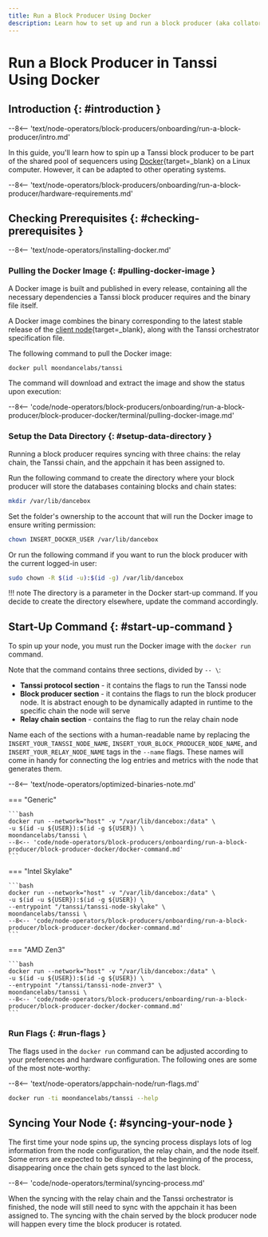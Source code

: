 ```yaml
---
title: Run a Block Producer Using Docker
description: Learn how to set up and run a block producer (aka collator or sequencer) for Tanssi appchains using Docker to participate in the protocol and earn rewards.
---
```


# Run a Block Producer in Tanssi Using Docker

## Introduction {: #introduction }

--8<-- 'text/node-operators/block-producers/onboarding/run-a-block-producer/intro.md'

In this guide, you'll learn how to spin up a Tanssi block producer to be part of the shared pool of sequencers using [Docker](https://www.docker.com/){target=\_blank} on a Linux computer. However, it can be adapted to other operating systems.

--8<-- 'text/node-operators/block-producers/onboarding/run-a-block-producer/hardware-requirements.md'

## Checking Prerequisites {: #checking-prerequisites }

--8<-- 'text/node-operators/installing-docker.md'

### Pulling the Docker Image {: #pulling-docker-image }

A Docker image is built and published in every release, containing all the necessary dependencies a Tanssi block producer requires and the binary file itself.

A Docker image combines the binary corresponding to the latest stable release of the [client node](/learn/framework/architecture/#architecture){target=\_blank}, along with the Tanssi orchestrator specification file.

The following command to pull the Docker image:

```bash
docker pull moondancelabs/tanssi
```

The command will download and extract the image and show the status upon execution:

--8<-- 'code/node-operators/block-producers/onboarding/run-a-block-producer/block-producer-docker/terminal/pulling-docker-image.md'

### Setup the Data Directory {: #setup-data-directory }

Running a block producer requires syncing with three chains: the relay chain, the Tanssi chain, and the appchain it has been assigned to.

Run the following command to create the directory where your block producer will store the databases containing blocks and chain states:

```bash
mkdir /var/lib/dancebox
```

Set the folder's ownership to the account that will run the Docker image to ensure writing permission:

```bash
chown INSERT_DOCKER_USER /var/lib/dancebox
```

Or run the following command if you want to run the block producer with the current logged-in user:

```bash
sudo chown -R $(id -u):$(id -g) /var/lib/dancebox
```

!!! note
    The directory is a parameter in the Docker start-up command. If you decide to create the directory elsewhere, update the command accordingly.

## Start-Up Command {: #start-up-command }

To spin up your node, you must run the Docker image with the `docker run` command. 

Note that the command contains three sections, divided by `-- \`:

- **Tanssi protocol section** - it contains the flags to run the Tanssi node
- **Block producer section** - it contains the flags to run the block producer node. It is abstract enough to be dynamically adapted in runtime to the specific chain the node will serve
- **Relay chain section** - contains the flag to run the relay chain node

Name each of the sections with a human-readable name by replacing the `INSERT_YOUR_TANSSI_NODE_NAME`, `INSERT_YOUR_BLOCK_PRODUCER_NODE_NAME`, and `INSERT_YOUR_RELAY_NODE_NAME` tags in the `--name` flags. These names will come in handy for connecting the log entries and metrics with the node that generates them.

--8<-- 'text/node-operators/optimized-binaries-note.md'

=== "Generic"

    ```bash
    docker run --network="host" -v "/var/lib/dancebox:/data" \
    -u $(id -u ${USER}):$(id -g ${USER}) \
    moondancelabs/tanssi \
    --8<-- 'code/node-operators/block-producers/onboarding/run-a-block-producer/block-producer-docker/docker-command.md'
    ```

=== "Intel Skylake"

    ```bash
    docker run --network="host" -v "/var/lib/dancebox:/data" \
    -u $(id -u ${USER}):$(id -g ${USER}) \
    --entrypoint "/tanssi/tanssi-node-skylake" \
    moondancelabs/tanssi \
    --8<-- 'code/node-operators/block-producers/onboarding/run-a-block-producer/block-producer-docker/docker-command.md'
    ```
=== "AMD Zen3"

    ```bash
    docker run --network="host" -v "/var/lib/dancebox:/data" \
    -u $(id -u ${USER}):$(id -g ${USER}) \
    --entrypoint "/tanssi/tanssi-node-znver3" \
    moondancelabs/tanssi \
    --8<-- 'code/node-operators/block-producers/onboarding/run-a-block-producer/block-producer-docker/docker-command.md'
    ```

### Run Flags {: #run-flags }

The flags used in the `docker run` command can be adjusted according to your preferences and hardware configuration. The following ones are some of the most note-worthy:

--8<-- 'text/node-operators/appchain-node/run-flags.md'

```bash
docker run -ti moondancelabs/tanssi --help
```

## Syncing Your Node {: #syncing-your-node }

The first time your node spins up, the syncing process displays lots of log information from the node configuration, the relay chain, and the node itself. Some errors are expected to be displayed at the beginning of the process, disappearing once the chain gets synced to the last block.

--8<-- 'code/node-operators/terminal/syncing-process.md'

When the syncing with the relay chain and the Tanssi orchestrator is finished, the node will still need to sync with the appchain it has been assigned to. The syncing with the chain served by the block producer node will happen every time the block producer is rotated.
